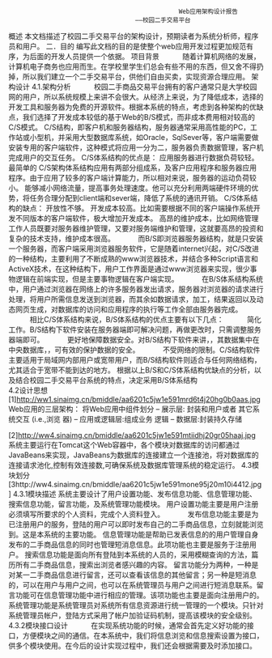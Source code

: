                                                    Web应用架构设计报告
                                       ——校园二手交易平台
概述
     本文档描述了校园二手交易平台的架构设计，预期读者为系统分析师，程序员和用户。
二．目的
     编写此文档的目的是使整个web应用开发过程更加规范有序，为后面的开发人员提供一个依据。
项目背景
　　　随着计算机网络的发展，计算机电子商务也应用而生。在学校里学生们总会有些不用的东西，但又舍不得扔掉，所以我们建立一个二手交易平台，供他们自由买卖，实现资源合理应用。
架构设计
  4.1.架构分析
　　　校园二手商品交易平台拥有的客户通常只是大学校园网的用户，所以系统规模上来讲不会很大。从经济上来说，为了降低成本，选择的开发工具和服务器为免费的开源软件。根据本系统的特点，考虑到各种架构的优缺点，我们选择了开发成本较低的基于Web的B/S模式，而非成本费用相对较高的C/S模式。
     C/S结构，即客户机和服务器结构，服务器通常采用高性能的PC，工作站或小型机，并采用大型数据库系统，如Oracle，SqlSever等，客户端需要做安装专用的客户端软件，这种模式将应用一分为二，服务器负责数据管理，客户机完成用户的交互任务。
     C/S体系结构的优点是：
应用服务器进行数据负荷较轻。最简单的 C/S架构体系结构应用有两部分组成系，及客户应用程序和服务器应用程序。由于应用了较多的客户端计算能力，所以相对来说，服务器的运动负荷较小。
能够减小网络流量，提高事务处理速度。他可以充分利用两端硬件环境的优势，将任务合理分配到client端和sever端，降低了系统的通讯开销。
     C/S体系结构的缺点：
开放性不够。
开发成本较高。比如需要根据不同的客户端操作系统开发不同版本的客户端软件，极大增加开发成本。
高昂的维护成本，比如网络管理工作人员既要对服务器维护管理，又要对服务端维护和管理，这就要高昂的投资和复杂的技术支持，维护成本很高。
　　　而B/S即浏览器服务器结构，就是只安装一个服务器，而客户端采用浏览器服务软件，它是随着internet兴起，对C/S改进的一种结构，主要利用了不断成熟的www浏览器技术，并结合多种Script语言和ActiveX技术，在这种结构下，用户工作界面是通过www浏览器来实现，很少事物逻辑在前端实现，但是主要事物逻辑在客户端实现。
　　　在B/S体系结构系统中，用户通过浏览器在网络上的许多服务器发出请求，服务器对浏览器的请求进行处理，将用户所需信息发送到浏览器，而其余如数据请求，加工，结果返回以及动态网页生成，对数据库的访问和应用程序的执行等工作全部由服务器完成。
　　　相比C/S体系结构来说，B/S体系结构的优点主要有以下几点：
　　　简化工作。B/S结构下软件安装在服务器端即可解决问题，再做更改时，只需调整服务器端即可。
　　　更好地保障数据安全。对B/S结构下软件来讲，，其数据集中在中央数据库，，可有效的保护数据的安全。
　　　不受网络的限制。C/S结构软件主要适用于局域网内部用户或宽带用户，而B/S结构软件则适合与任何网络结构，尤其适合于宽带不能到达的地方。
      根据以上B/S和C/S体系结构优缺点的分析，以及结合校园二手交易平台系统的特点，决定采用B/S体系结构  
4.2设计思想
[1]http://ww1.sinaimg.cn/bmiddle/aa6201c5jw1e591mrd6t4j20hg0b0aas.jpg
  Web应用的三层架构：
将Web应用中组件划分
– 展示层: 封装和用户或者
其它系统交互 (i.e.,浏览
器)
– 应用或逻辑层:组成业务
逻辑
– 数据层:封装持久存储    

[2]http://ww4.sinaimg.cn/bmiddle/aa6201c5jw1e591mtiidhj20gr05haaj.jpg
    系统主要运行在Tomcat这个Web容器中，各个模块对数据库的访问都通过JavaBeans来实现，JavaBeans为数据库的连接建立一个连接池，将对数据库的连接请求池化,控制有效连接数,可确保系统及数据库管理系统的稳定运行。
4.3模块划分
[3http://ww4.sinaimg.cn/bmiddle/aa6201c5jw1e591mone95j20m10i4412.jpg]
4.3.1模块描述
     系统主要设计了用户设置功能、发布信息功能、信息管理功能、搜索信息功能，留言功能，及系统管理功能模块。
     用户设置功能主要是用户注册必须填写所要求的个人资料，完成个人资料登入。
　　　发布信息功能主要是为已注册用户的服务，登陆的用户可以即时发布自己的二手商品信息，立刻就能浏览到。这是本系统的主要功能。
     信息管理功能是帮助已发表信息的的用户管理自身发布的二手商品信息的同时也管理短消息信息。此项功能也主要是服务于注册用户。
     搜索信息功能是面向所有登陆到本系统的人员的，采用模糊查询的方法，篇历所有二手商品信息，搜索出浏览者感兴趣的内容。
      留言功能分为两种，一种是对某一二手商品信息进行留言，还可以查看该信息的其他留言；另一种是短消息的，可以在用户与用户之间，也可以在系统管理员与用户之间进行短消息联系。留言功能可在信息管理功能中进行相应的管理。该项功能也主要是面向注册用户的。
     系统管理功能是系统管理员对系统所有信息资源进行统一管理的一个模块。只针对系统管理员帐户，登陆方式采用了帐户加验证码机制，提高该模块的安全级别。
4.3.2模块接口设计
　　　在实现系统功能的时候，通常会首先定义好功能的接口，方便模块之间的通信。在本系统中，我们将信息浏览和信息搜索设置为接口，供多个模块使用。在今后的设计实现过程中，我们还会根据需要及时添加接口。
